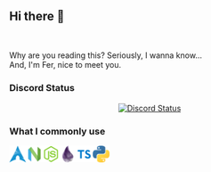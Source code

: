 ## Hi there 👋
<br>

Why are you reading this?  Seriously, I wanna know...<br>
And, I'm Fer, nice to meet you.
### Discord Status
<div align="center">
	<a href="https://discord.com/users/361159575036231691" target="_blank">
		<img width="50%" align="center" alt="Discord Status" src="https://lanyard.cnrad.dev/api/361159575036231691?bg=1f1f1f&borderRadius=5px">
	</a>
</div>

### What I commonly use
<img align="left" alt="ArchLinux" width="30px" src="https://github.com/afriguez/afriguez/blob/master/archlinux.png" style="max-width:100%;">
<img align="left" alt="Neovim" width="30px" src="https://github.com/afriguez/afriguez/blob/master/neovim.png" style="max-width:100%;">
<img align="left" alt="NodeJs" width="30px" src="https://github.com/afriguez/afriguez/blob/master/nodejs.png" style="max-width:100%;">
<img align="left" alt="NodeJs" width="30px" src="https://github.com/afriguez/afriguez/blob/master/elixir.png" style="max-width:100%;">
<img align="left" alt="TypeScript" width="30px" src="https://github.com/afriguez/afriguez/blob/master/ts.png" style="max-width:100%;">
<img align="left" alt="Python" width="30px" src="https://github.com/afriguez/afriguez/blob/master/python.png" style="max-width:100%;">
